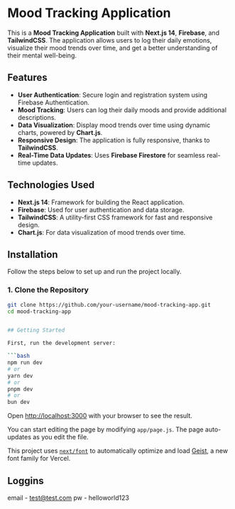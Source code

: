 # Mood Tracking Application

This is a **Mood Tracking Application** built with **Next.js 14**, **Firebase**, and **TailwindCSS**. The application allows users to log their daily emotions, visualize their mood trends over time, and get a better understanding of their mental well-being. 

## Features

- **User Authentication**: Secure login and registration system using Firebase Authentication.
- **Mood Tracking**: Users can log their daily moods and provide additional descriptions.
- **Data Visualization**: Display mood trends over time using dynamic charts, powered by **Chart.js**.
- **Responsive Design**: The application is fully responsive, thanks to **TailwindCSS**.
- **Real-Time Data Updates**: Uses **Firebase Firestore** for seamless real-time updates.

## Technologies Used

- **Next.js 14**: Framework for building the React application.
- **Firebase**: Used for user authentication and data storage.
- **TailwindCSS**: A utility-first CSS framework for fast and responsive design.
- **Chart.js**: For data visualization of mood trends over time.

## Installation

Follow the steps below to set up and run the project locally.

### 1. Clone the Repository

```bash
git clone https://github.com/your-username/mood-tracking-app.git
cd mood-tracking-app


## Getting Started

First, run the development server:

```bash
npm run dev
# or
yarn dev
# or
pnpm dev
# or
bun dev
```

Open [http://localhost:3000](http://localhost:3000) with your browser to see the result.

You can start editing the page by modifying `app/page.js`. The page auto-updates as you edit the file.

This project uses [`next/font`](https://nextjs.org/docs/app/building-your-application/optimizing/fonts) to automatically optimize and load [Geist](https://vercel.com/font), a new font family for Vercel.
 
## Loggins

email - test@test.com
pw - helloworld123


